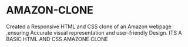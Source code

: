 # AMAZON-CLONE
Created a Responsive HTML and CSS clone of an Amazon webpage ,ensuring Accurate visual representation and user-friendly Design.
ITS A BASIC HTML AND CSS AMAZONE CLONE

